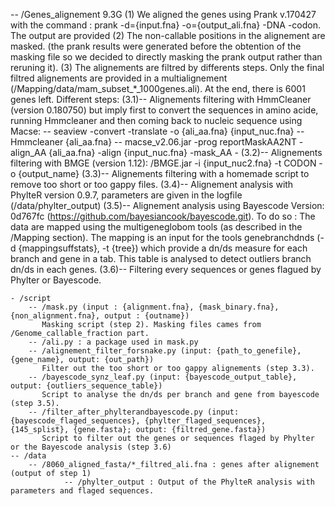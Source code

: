 -- /Genes_alignement 9.3G
(1) We aligned the genes using Prank v.170427 with the command : prank -d={input.fna} -o={output_ali.fna} -DNA -codon. The output are provided
(2) The non-callable positions in the alignement are masked. (the prank results were generated before the obtention of the masking file so we decided to directly masking the prank output rather than reruning it).
(3) The alignements are filtred by differents steps. Only the final filtred alignements are provided in a multialignement (/Mapping/data/mam_subset_*_1000genes.ali).
At the end, there is 6001 genes left.
Different steps:
    (3.1)-- Alignements filtering with HmmCleaner (version 0.180750) but imply first to convert the sequences in amino acide, running Hmmcleaner and then coming back to nucleic sequence using Macse:
        	-- seaview -convert -translate -o {ali_aa.fna} {input_nuc.fna}
        	-- Hmmcleaner {ali_aa.fna}
        	-- macse_v2.06.jar -prog reportMaskAA2NT -align_AA {ali_aa.fna} -align {input_nuc.fna} -mask_AA -
    (3.2)-- Alignements filtering with BMGE (version 1.12): /BMGE.jar -i {input_nuc2.fna} -t CODON -o {output_name}
    (3.3)-- Alignements filtering with a homemade script to remove too short or too gappy files.
    (3.4)-- Alignement analysis with PhylteR version 0.9.7, parameters are given in the logfile (/data/phylter_output)
    (3.5)-- Alignement analysis using Bayescode Version: 0d767fc (https://github.com/bayesiancook/bayescode.git).
	To do so : The data are mapped using the multigeneglobom tools (as described in the /Mapping section). 
      		   The mapping is an input for the tools genebranchdnds (-d {mappingsuffstats}, -t {tree})  which provide a dn/ds measure for each branch and gene in a tab.
      		   This table is analysed to detect outliers branch dn/ds in each genes.
    (3.6)-- Filtering every sequences or genes flagued by Phylter or Bayescode.


	- /script
		-- /mask.py (input : {alignment.fna}, {mask_binary.fna}, {non_alignment.fna}, output : {outname})
		   Masking script (step 2). Masking files cames from /Genome_callable_fraction part.
		-- /ali.py : a package used in mask.py
		-- /alignement_filter_forsnake.py (input: {path_to_genefile}, {gene_name}, output: {out_path})
		   Filter out the too short or too gappy alignements (step 3.3).
  		-- /bayescode_synz_leaf.py (input: {bayescode_output_table}, output: {outliers_sequence_table})
  		   Script to analyse the dn/ds per branch and gene from bayescode (step 3.5). 
		-- /filter_after_phylterandbayescode.py (input: {bayescode_flaged_sequences}, {phylter_flaged_sequences}, {145_splist}, {gene.fasta}; output: {filtred_gene.fasta})
		   Script to filter out the genes or sequences flaged by Phylter or the Bayescode analysis (step 3.6) 
	-- /data
		-- /8060_aligned_fasta/*_filtred_ali.fna : genes after alignement (output of step 1)
                -- /phylter_output : Output of the PhylteR analysis with parameters and flaged sequences.
